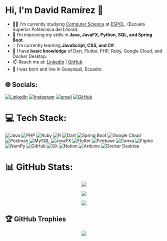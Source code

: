 # Hi, I'm David Ramírez 👋

- 👨‍💻 I'm currently studying [Computer Science](https://www.fiec.espol.edu.ec/es/carreras-de-grado/computacion) at [ESPOL](https://www.espol.edu.ec/). (Escuela Superior Politécnica del Litoral). 
- 🔩 I’m improving my skills in **Java, JavaFX, Python, SQL, and Spring Boot**.  
- 💡 I’m currently learning **JavaScript, CSS, and C#**.  
- 🧐 I have **basic knowledge** of Dart, Flutter, PHP, Ruby, Google Cloud, and Docker Desktop.  
- 📫 Reach me at: [LinkedIn](https://www.linkedin.com/in/ders0214/) | [GitHub](https://github.com/DERS0214)
- 📍 I was born and live in Guayaquil, Ecuador.

## 🌐 Socials:
[![LinkedIn](https://img.shields.io/badge/LinkedIn-%230077B5.svg?logo=linkedin&logoColor=white)](https://linkedin.com/in/DERS0214) [![Instagram](https://img.shields.io/badge/Instagram-%23E4405F.svg?logo=Instagram&logoColor=white)](https://instagram.com/DERS0214) [![email](https://img.shields.io/badge/Email-D14836?logo=gmail&logoColor=white)](mailto:dramirez021487@gmail.com) [![GitHub](https://img.shields.io/badge/GitHub-%23121011.svg?logo=github&logoColor=white)](https://github.com/DERS0214) 

# 💻 Tech Stack:
![Java](https://img.shields.io/badge/Java-%23ED8B00.svg?style=flat&logo=openjdk&logoColor=white) ![PHP](https://img.shields.io/badge/PHP-%23777BB4.svg?style=flat&logo=php&logoColor=white) ![Ruby](https://img.shields.io/badge/Ruby-%23CC342D.svg?style=flat&logo=ruby&logoColor=white) ![R](https://img.shields.io/badge/R-%23276DC3.svg?style=flat&logo=r&logoColor=white) ![Dart](https://img.shields.io/badge/Dart-%230175C2.svg?style=flat&logo=dart&logoColor=white) ![Spring Boot](https://img.shields.io/badge/Spring%20Boot-%236DB33F.svg?style=flat&logo=spring&logoColor=white) ![Google Cloud](https://img.shields.io/badge/Google%20Cloud-%234285F4.svg?style=flat&logo=google-cloud&logoColor=white) ![Postman](https://img.shields.io/badge/Postman-FF6C37?style=flat&logo=postman&logoColor=white) ![MySQL](https://img.shields.io/badge/MySQL-4479A1.svg?style=flat&logo=mysql&logoColor=white) ![JavaFX](https://img.shields.io/badge/JavaFX-%23FF0000.svg?style=flat&logo=javafx&logoColor=white) ![Flutter](https://img.shields.io/badge/Flutter-%2302569B.svg?style=flat&logo=Flutter&logoColor=white) ![Firebase](https://img.shields.io/badge/Firebase-%23039BE5.svg?style=flat&logo=firebase) ![Canva](https://img.shields.io/badge/Canva-%2300C4CC.svg?style=flat&logo=Canva&logoColor=white) ![Figma](https://img.shields.io/badge/Figma-%23F24E1E.svg?style=flat&logo=figma&logoColor=white) ![NumPy](https://img.shields.io/badge/NumPy-%23013243.svg?style=flat&logo=numpy&logoColor=white) ![GitHub](https://img.shields.io/badge/GitHub-%23121011.svg?style=flat&logo=github&logoColor=white) ![Git](https://img.shields.io/badge/Git-%23F05033.svg?style=flat&logo=git&logoColor=white) ![Notion](https://img.shields.io/badge/Notion-%23000000.svg?style=flat&logo=notion&logoColor=white) ![Arduino](https://img.shields.io/badge/Arduino-00979D?style=flat&logo=Arduino&logoColor=white) ![Docker Desktop](https://img.shields.io/badge/Docker-%230db7ed.svg?style=flat&logo=docker&logoColor=white)

# 📊 GitHub Stats:

<div align="center">

![](https://github-readme-streak-stats.herokuapp.com/?user=DERS0214&theme=tokyonight&hide_border=false&text_color=ffffff) <br/>

![](https://github-readme-stats.vercel.app/api?username=DERS0214&theme=tokyonight&hide_border=false&include_all_commits=true&count_private=true&text_color=ffffff)<br/>

![](https://github-readme-stats.vercel.app/api/top-langs/?username=DERS0214&theme=tokyonight&hide_border=false&include_all_commits=true&count_private=true&layout=compact&text_color=ffffff)

</div>


## 🏆 GitHub Trophies
<div align="center">

![](https://github-profile-trophy.vercel.app/?username=DERS0214&theme=darkhub&no-frame=false&no-bg=true&margin-w=4)

</div>

<!-- Proudly created with GPRM ( https://gprm.itsvg.in ) -->
